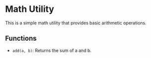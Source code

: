 # Math Utility

This is a simple math utility that provides basic arithmetic operations.

## Functions
- `add(a, b)`: Returns the sum of a and b.
